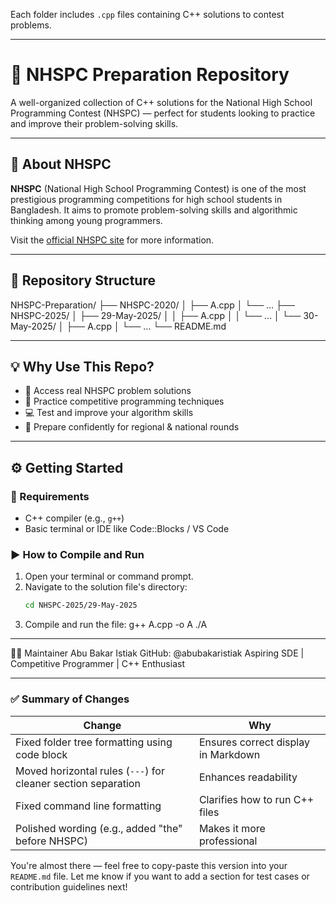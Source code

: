Each folder includes `.cpp` files containing C++ solutions to contest problems.

---

# 🧠 NHSPC Preparation Repository

A well-organized collection of C++ solutions for the National High School Programming Contest (NHSPC) — perfect for students looking to practice and improve their problem-solving skills.

---

## 📌 About NHSPC

**NHSPC** (National High School Programming Contest) is one of the most prestigious programming competitions for high school students in Bangladesh. It aims to promote problem-solving skills and algorithmic thinking among young programmers.

Visit the [official NHSPC site](https://nhspc.org.bd/home) for more information.

---

## 📁 Repository Structure

NHSPC-Preparation/
├── NHSPC-2020/
│ ├── A.cpp
│ └── ...
├── NHSPC-2025/
│ ├── 29-May-2025/
│ │ ├── A.cpp
│ │ └── ...
│ └── 30-May-2025/
│ ├── A.cpp
│ └── ...
└── README.md



---

## 💡 Why Use This Repo?

- 📘 Access real NHSPC problem solutions  
- 🧠 Practice competitive programming techniques  
- 💻 Test and improve your algorithm skills  
- 🎯 Prepare confidently for regional & national rounds  

---

## ⚙️ Getting Started

### 🔧 Requirements

- C++ compiler (e.g., `g++`)
- Basic terminal or IDE like Code::Blocks / VS Code

### ▶️ How to Compile and Run

1. Open your terminal or command prompt.
2. Navigate to the solution file's directory:
   ```bash
   cd NHSPC-2025/29-May-2025
3. Compile and run the file:
g++ A.cpp -o A
./A

---
👨‍💻 Maintainer
Abu Bakar Istiak
GitHub: @abubakaristiak
Aspiring SDE | Competitive Programmer | C++ Enthusiast

---

### ✅ Summary of Changes

| Change | Why |
|-------|-----|
| Fixed folder tree formatting using code block | Ensures correct display in Markdown |
| Moved horizontal rules (`---`) for cleaner section separation | Enhances readability |
| Fixed command line formatting | Clarifies how to run C++ files |
| Polished wording (e.g., added "the" before NHSPC) | Makes it more professional |

You're almost there — feel free to copy-paste this version into your `README.md` file. Let me know if you want to add a section for test cases or contribution guidelines next!

